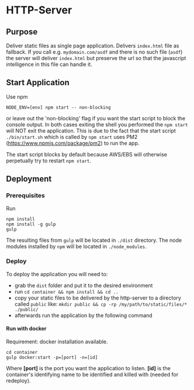 # HTTP-Server

## Purpose

Deliver static files as single page application. Delivers `index.html` file as fallback.
If you call e.g. `mydomain.com/asdf` and there is no such file (`asdf`) the server will
deliver `index.html` but preserve the url so that the javascript intelligence in this file can handle it.

## Start Application

Use npm
```
NODE_ENV=[env] npm start -- non-blocking
```
or leave out the 'non-blocking' flag if you want the start script to block the console output.
In both cases exiting the shell you performed the `npm start` will NOT exit the application.
This is due to the fact that the start script `./bin/start.sh` which is called by `npm start`
uses PM2 (https://www.npmjs.com/package/pm2) to run the app.

The start script blocks by default
because AWS/EBS will otherwise perpetually try to restart `npm start`.

## Deployment

### Prerequisites

Run
```
npm install
npm install -g gulp
gulp
```

The resulting files from `gulp` will be located in `./dist` directory.
The node modules installed by `npm` will be located in `./node_modules`.

### Deploy

To deploy the application you will need to:
- grab the `dist` folder and put it to the desired environment
- run `cd container && npm install && cd ..`
- copy your static files to be delivered by the http-server to a directory called `public` like: `mkdir public && cp -rp /my/path/to/static/files/* ./public/`
- afterwards run the application by the following command

#### Run with docker

Requirement: docker installation available.

```
cd container
gulp docker:start -p=[port] -n=[id]
```

Where **[port]** is the port you want the application to listen.
**[id]** is the container's identifying name to be identified and killed with (needed for redeploy).
